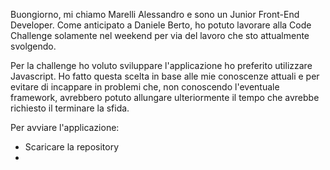 Buongiorno,
mi chiamo Marelli Alessandro e sono un Junior Front-End Developer.
Come anticipato a Daniele Berto, ho potuto lavorare alla Code Challenge solamente nel weekend per via del lavoro che sto attualmente svolgendo.

Per la challenge ho voluto sviluppare l'applicazione ho preferito utilizzare Javascript. Ho fatto questa scelta in base alle mie conoscenze attuali e per evitare di incappare in problemi che, non conoscendo l'eventuale framework, avrebbero potuto allungare ulteriormente il tempo che avrebbe richiesto il terminare la sfida.

Per avviare l'applicazione:

- Scaricare la repository
- 
